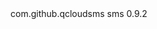 <dependency>
  <groupId>com.github.qcloudsms</groupId>
  <artifactId>sms</artifactId>
  <version>0.9.2</version>
</dependency>
